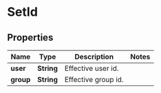 
# SetId

## Properties
Name | Type | Description | Notes
------------ | ------------- | ------------- | -------------
**user** | **String** | Effective user id. | 
**group** | **String** | Effective group id. | 



